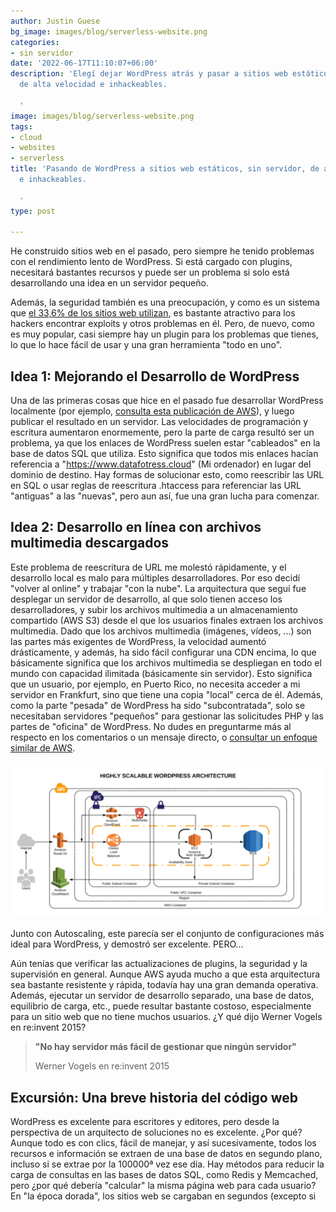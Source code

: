 ```yaml
---
author: Justin Guese
bg_image: images/blog/serverless-website.png
categories:
- sin servidor
date: '2022-06-17T11:10:07+06:00'
description: 'Elegí dejar WordPress atrás y pasar a sitios web estáticos sin servidor,
  de alta velocidad e inhackeables.

  '
image: images/blog/serverless-website.png
tags:
- cloud
- websites
- serverless
title: 'Pasando de WordPress a sitios web estáticos, sin servidor, de alta velocidad
  e inhackeables.

  '
type: post

---
```

He construido sitios web en el pasado, pero siempre he tenido problemas con el rendimiento lento de WordPress. Si está cargado con plugins, necesitará bastantes recursos y puede ser un problema si solo está desarrollando una idea en un servidor pequeño.


Además, la seguridad también es una preocupación, y como es un sistema que [el 33,6% de los sitios web utilizan](https://es.wikipedia.org/wiki/WordPress), es bastante atractivo para los hackers encontrar exploits y otros problemas en él.
Pero, de nuevo, como es muy popular, casi siempre hay un plugin para los problemas que tienes, lo que lo hace fácil de usar y una gran herramienta "todo en uno".




## Idea 1: Mejorando el Desarrollo de WordPress



Una de las primeras cosas que hice en el pasado fue desarrollar WordPress localmente (por ejemplo, [consulta esta publicación de AWS](https://www.smashingmagazine.com/2018/04/wordpress-local-development-beginners-setup-deployment/)), y luego publicar el resultado en un servidor. Las velocidades de programación y escritura aumentaron enormemente, pero la parte de carga resultó ser un problema, ya que los enlaces de WordPress suelen estar "cableados" en la base de datos SQL que utiliza. Esto significa que todos mis enlaces hacían referencia a "https://www.datafotress.cloud" (Mi ordenador) en lugar del dominio de destino. Hay formas de solucionar esto, como reescribir las URL en SQL o usar reglas de reescritura .htaccess para referenciar las URL "antiguas" a las "nuevas", pero aun así, fue una gran lucha para comenzar.




## Idea 2: Desarrollo en línea con archivos multimedia descargados



Este problema de reescritura de URL me molestó rápidamente, y el desarrollo local es malo para múltiples desarrolladores. Por eso decidí "volver al online" y trabajar "con la nube". La arquitectura que seguí fue desplegar un servidor de desarrollo, al que solo tienen acceso los desarrolladores, y subir los archivos multimedia a un almacenamiento compartido (AWS S3) desde el que los usuarios finales extraen los archivos multimedia. Dado que los archivos multimedia (imágenes, vídeos, ...) son las partes más exigentes de WordPress, la velocidad aumentó drásticamente, y además, ha sido fácil configurar una CDN encima, lo que básicamente significa que los archivos multimedia se despliegan en todo el mundo con capacidad ilimitada (básicamente sin servidor). Esto significa que un usuario, por ejemplo, en Puerto Rico, no necesita acceder a mi servidor en Frankfurt, sino que tiene una copia "local" cerca de él. Además, como la parte "pesada" de WordPress ha sido "subcontratada", solo se necesitaban servidores "pequeños" para gestionar las solicitudes PHP y las partes de "oficina" de WordPress. No dudes en preguntarme más al respecto en los comentarios o un mensaje directo, o [consultar un enfoque similar de AWS](https://devops.com/hosting-scalable-wordpress-on-aws/).

![Arquitectura para WordPress en AWS](/images/blog/Webp.net-resizeimage.png)

Junto con Autoscaling, este parecía ser el conjunto de configuraciones más ideal para WordPress, y demostró ser excelente. PERO...


Aún tenías que verificar las actualizaciones de plugins, la seguridad y la supervisión en general. Aunque AWS ayuda mucho a que esta arquitectura sea bastante resistente y rápida, todavía hay una gran demanda operativa. Además, ejecutar un servidor de desarrollo separado, una base de datos, equilibrio de carga, etc., puede resultar bastante costoso, especialmente para un sitio web que no tiene muchos usuarios.
¿Y qué dijo Werner Vogels en re:invent 2015?

> **"No hay servidor más fácil de gestionar que ningún servidor"**
> 
> Werner Vogels en re:invent 2015


## Excursión: Una breve historia del código web




WordPress es excelente para escritores y editores, pero desde la perspectiva de un arquitecto de soluciones no es excelente. ¿Por qué? Aunque todo es con clics, fácil de manejar, y así sucesivamente, todos los recursos e información se extraen de una base de datos en segundo plano, incluso si se extrae por la 100000ª vez ese día. Hay métodos para reducir la carga de consultas en las bases de datos SQL, como Redis y Memcached, pero ¿por qué debería "calcular" la misma página web para cada usuario? En "la época dorada", los sitios web se cargaban en segundos (excepto si